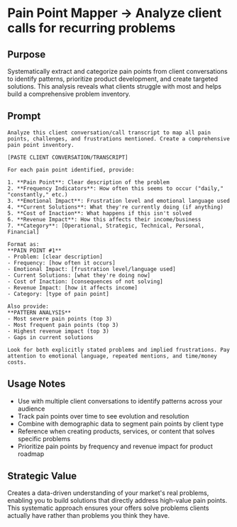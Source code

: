 # Pain Point Mapper → Analyze client calls for recurring problems

## Purpose
Systematically extract and categorize pain points from client conversations to identify patterns, prioritize product development, and create targeted solutions. This analysis reveals what clients struggle with most and helps build a comprehensive problem inventory.

## Prompt

```
Analyze this client conversation/call transcript to map all pain points, challenges, and frustrations mentioned. Create a comprehensive pain point inventory.

[PASTE CLIENT CONVERSATION/TRANSCRIPT]

For each pain point identified, provide:

1. **Pain Point**: Clear description of the problem
2. **Frequency Indicators**: How often this seems to occur ("daily," "constantly," etc.)
3. **Emotional Impact**: Frustration level and emotional language used
4. **Current Solutions**: What they're currently doing (if anything)
5. **Cost of Inaction**: What happens if this isn't solved
6. **Revenue Impact**: How this affects their income/business
7. **Category**: [Operational, Strategic, Technical, Personal, Financial]

Format as:
**PAIN POINT #1**
- Problem: [clear description]
- Frequency: [how often it occurs]
- Emotional Impact: [frustration level/language used]
- Current Solutions: [what they're doing now]
- Cost of Inaction: [consequences of not solving]
- Revenue Impact: [how it affects income]
- Category: [type of pain point]

Also provide:
**PATTERN ANALYSIS**
- Most severe pain points (top 3)
- Most frequent pain points (top 3)
- Highest revenue impact (top 3)
- Gaps in current solutions

Look for both explicitly stated problems and implied frustrations. Pay attention to emotional language, repeated mentions, and time/money costs.
```

## Usage Notes
- Use with multiple client conversations to identify patterns across your audience
- Track pain points over time to see evolution and resolution
- Combine with demographic data to segment pain points by client type
- Reference when creating products, services, or content that solves specific problems
- Prioritize pain points by frequency and revenue impact for product roadmap

## Strategic Value
Creates a data-driven understanding of your market's real problems, enabling you to build solutions that directly address high-value pain points. This systematic approach ensures your offers solve problems clients actually have rather than problems you think they have.